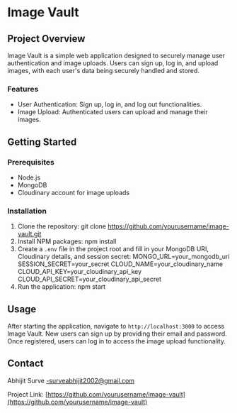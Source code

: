 # Image Vault

## Project Overview

Image Vault is a simple web application designed to securely manage user authentication and image uploads. Users can sign up, log in, and upload images, with each user's data being securely handled and stored.

### Features

- User Authentication: Sign up, log in, and log out functionalities.
- Image Upload: Authenticated users can upload and manage their images.

## Getting Started

### Prerequisites

- Node.js
- MongoDB
- Cloudinary account for image uploads

### Installation

1. Clone the repository:
   git clone https://github.com/yourusername/image-vault.git
2. Install NPM packages:
   npm install
3. Create a `.env` file in the project root and fill in your MongoDB URI, Cloudinary details, and session secret:
   MONGO_URL=your_mongodb_uri
   SESSION_SECRET=your_secret
   CLOUD_NAME=your_cloudinary_name
   CLOUD_API_KEY=your_cloudinary_api_key
   CLOUD_API_SECRET=your_cloudinary_api_secret
4. Run the application:
   npm start

## Usage

After starting the application, navigate to `http://localhost:3000` to access Image Vault. New users can sign up by providing their email and password. Once registered, users can log in to access the image upload functionality.


## Contact

Abhijit Surve -surveabhijit2002@gmail.com

Project Link: [https://github.com/yourusername/image-vault](https://github.com/yourusername/image-vault)
